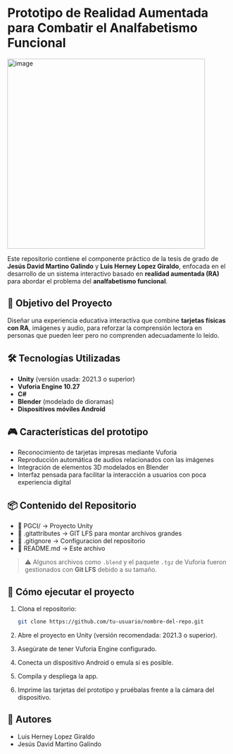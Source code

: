 # Prototipo de Realidad Aumentada para Combatir el Analfabetismo Funcional

<img width="449" height="431" alt="image" src="https://github.com/user-attachments/assets/8ca1951e-0404-4320-98d1-7b8d779cfecc" />

Este repositorio contiene el componente práctico de la tesis de grado de **Jesús David Martino Galindo** y **Luis Herney Lopez Giraldo**, enfocada en el desarrollo de un sistema interactivo basado en **realidad aumentada (RA)** para abordar el problema del **analfabetismo funcional**.

## 🧠 Objetivo del Proyecto

Diseñar una experiencia educativa interactiva que combine **tarjetas físicas con RA**, imágenes y audio, para reforzar la comprensión lectora en personas que pueden leer pero no comprenden adecuadamente lo leído.

## 🛠️ Tecnologías Utilizadas

- **Unity** (versión usada: 2021.3 o superior)
- **Vuforia Engine 10.27**
- **C#**
- **Blender** (modelado de dioramas)
- **Dispositivos móviles Android**

## 🎮 Características del prototipo

- Reconocimiento de tarjetas impresas mediante Vuforia
- Reproducción automática de audios relacionados con las imágenes
- Integración de elementos 3D modelados en Blender
- Interfaz pensada para facilitar la interacción a usuarios con poca experiencia digital

## 📦 Contenido del Repositorio

- 📁 PGCI/ → Proyecto Unity
- 📄 .gitattributes → GIT LFS para montar archivos grandes
- 📄 .gitignore → Configuracion del repositorio
- 📄 README.md → Este archivo

> ⚠️ Algunos archivos como `.blend` y el paquete `.tgz` de Vuforia fueron gestionados con **Git LFS** debido a su tamaño.

## 🚀 Cómo ejecutar el proyecto

1. Clona el repositorio:
   ```bash
   git clone https://github.com/tu-usuario/nombre-del-repo.git

2. Abre el proyecto en Unity (versión recomendada: 2021.3 o superior).

3. Asegúrate de tener Vuforia Engine configurado.

4. Conecta un dispositivo Android o emula si es posible.

5. Compila y despliega la app.

6. Imprime las tarjetas del prototipo y pruébalas frente a la cámara del dispositivo.

## 👤 Autores

- Luis Herney Lopez Giraldo
- Jesús David Martino Galindo
